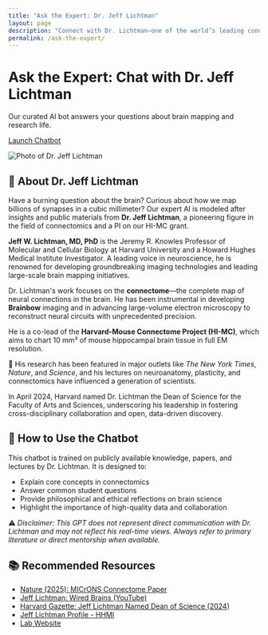 ```yaml
---
title: "Ask the Expert: Dr. Jeff Lichtman"
layout: page
description: "Connect with Dr. Lichtman—one of the world’s leading connectomics researchers—via our curated AI expert chatbot. Learn about neurons, brain mapping, and scientific insight straight from the source."
permalink: /ask-the-expert/
---
```


<div class="main-content">
<div class="hero hero-spaced hero-rounded">
  <div class="hero-content">
    <div class="hero-text">
      <h1 class="hero-title-impact">Ask the Expert<span>: Chat with Dr. Jeff Lichtman</span></h1>
      <div class="hero-description-box">
        <p class="hero-description">Our curated AI bot answers your questions about brain mapping and research life.</p>
        <p><a class="btn btn-primary btn-large" href="https://chatgpt.com/g/g-6885a29882f08191adff2e875123c430-dr-lichtman-connectome-guru" target="_blank">Launch Chatbot</a></p>
      </div>
    </div>
  </div>
</div>

<section class="section expert-bio" markdown="1">
<div class="section-header expert-bio-header">
  <div class="expert-avatar">
    <img src="{{ '/assets/images/jeff-lichtman.jpg' | relative_url }}" alt="Photo of Dr. Jeff Lichtman">
  </div>
  <h2 class="section-title">👤 About Dr. Jeff Lichtman</h2>
</div>

Have a burning question about the brain? Curious about how we map billions of synapses in a cubic millimeter? Our expert AI is modeled after insights and public materials from **Dr. Jeff Lichtman**, a pioneering figure in the field of connectomics and a PI on our HI-MC grant.

**Jeff W. Lichtman, MD, PhD** is the Jeremy R. Knowles Professor of Molecular and Cellular Biology at Harvard University and a Howard Hughes Medical Institute Investigator. A leading voice in neuroscience, he is renowned for developing groundbreaking imaging technologies and leading large-scale brain mapping initiatives.

Dr. Lichtman's work focuses on the **connectome**—the complete map of neural connections in the brain. He has been instrumental in developing **Brainbow** imaging and in advancing large-volume electron microscopy to reconstruct neural circuits with unprecedented precision.

He is a co-lead of the **Harvard-Mouse Connectome Project (HI-MC)**, which aims to chart 10 mm³ of mouse hippocampal brain tissue in full EM resolution.

🔬 His research has been featured in major outlets like *The New York Times*, *Nature*, and *Science*, and his lectures on neuroanatomy, plasticity, and connectomics have influenced a generation of scientists.

In April 2024, Harvard named Dr. Lichtman the Dean of Science for the Faculty of Arts and Sciences, underscoring his leadership in fostering cross-disciplinary collaboration and open, data-driven discovery.

</section>

<section class="section expert-bio" markdown="1">
<div class="section-header">
  <h2 class="section-title">🤖 How to Use the Chatbot</h2>
</div>

This chatbot is trained on publicly available knowledge, papers, and lectures by Dr. Lichtman. It is designed to:
- Explain core concepts in connectomics
- Answer common student questions
- Provide philosophical and ethical reflections on brain science
- Highlight the importance of high-quality data and collaboration

⚠️ *Disclaimer: This GPT does not represent direct communication with Dr. Lichtman and may not reflect his real-time views. Always refer to primary literature or direct mentorship when available.*

</section>

<section class="section expert-bio" markdown="1">
<div class="section-header">
  <h2 class="section-title">📚 Recommended Resources</h2>
</div>

- [Nature (2025): MICrONS Connectome Paper](https://www.nature.com/articles/s41586-025-08790-w)
- [Jeff Lichtman: Wired Brains (YouTube)](https://www.youtube.com/watch?v=4c1lqFXHvqI)
- [Harvard Gazette: Jeff Lichtman Named Dean of Science (2024)](https://news.harvard.edu/gazette/story/2024/04/jeff-lichtman-named-dean-of-science/)
- [Jeff Lichtman Profile - HHMI](https://www.hhmi.org/scientists/jeff-w-lichtman)
- [Lab Website](https://lichtmanlab.fas.harvard.edu/)

</section>

</div>
